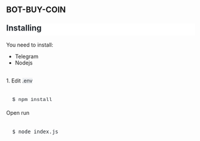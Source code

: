 <h2 style="text-align: left;"><b>BOT-BUY-COIN</b></h2><div><h2 style="background-color: white; border-bottom: 1px solid var(--color-border-secondary); box-sizing: border-box; color: #24292f; font-family: -apple-system, BlinkMacSystemFont, &quot;Segoe UI Variable&quot;, &quot;Segoe UI&quot;, system-ui, ui-sans-serif, Helvetica, Arial, sans-serif, &quot;Apple Color Emoji&quot;, &quot;Segoe UI Emoji&quot;; line-height: 1.25; margin-bottom: 16px; margin-top: 24px; padding-bottom: 0.3em;">Installing</h2></div><div>You need to install:<br /><ul style="text-align: left;"><li>Telegram</li><li>Nodejs</li></ul><br /></div><div><span><!--more--></span>1. Edit&nbsp;<span face="ui-monospace, SFMono-Regular, &quot;SF Mono&quot;, Menlo, Consolas, &quot;Liberation Mono&quot;, monospace" style="background-color: rgba(175, 184, 193, 0.2); color: #24292f; font-size: 13.6px;">.env<br /></span><br /><pre style="border-radius: 6px; box-sizing: border-box; color: #24292f; font-family: ui-monospace, SFMono-Regular, &quot;SF Mono&quot;, Menlo, Consolas, &quot;Liberation Mono&quot;, monospace; font-size: 13.6px; line-height: 1.45; margin-bottom: 0px; margin-top: 0px; overflow-wrap: normal; overflow: auto; padding: 16px; word-break: normal;">$ npm install</pre></div><div>Open run</div><div><br /></div><div><pre style="border-radius: 6px; box-sizing: border-box; line-height: 1.45; margin-bottom: 0px; margin-top: 0px; overflow-wrap: normal; overflow: auto; padding: 16px; word-break: normal;"><span face="ui-monospace, SFMono-Regular, &quot;SF Mono&quot;, Menlo, Consolas, &quot;Liberation Mono&quot;, monospace" style="color: #24292f; font-size: 13.6px;">$ </span><span face="ui-monospace, SFMono-Regular, SF Mono, Menlo, Consolas, Liberation Mono, monospace" style="color: #24292f;"><span style="font-size: 13.6px;">node index.js</span></span></pre></div><div><br /></div>
